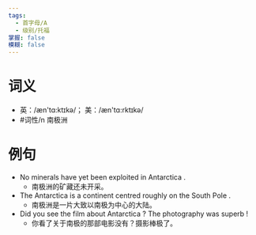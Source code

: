 ```yaml
---
tags:
  - 首字母/A
  - 级别/托福
掌握: false
模糊: false
---
```

# 词义
- 英：/æn'tɑ:ktɪkə/； 美：/æn'tɑ:rktɪkə/
- #词性/n  南极洲
# 例句
- No minerals have yet been exploited in Antarctica .
	- 南极洲的矿藏还未开采。
- The Antarctica is a continent centred roughly on the South Pole .
	- 南极洲是一片大致以南极为中心的大陆。
- Did you see the film about Antarctica ? The photography was superb !
	- 你看了关于南极的那部电影没有？摄影棒极了。
